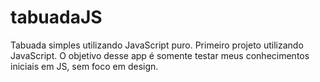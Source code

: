 # tabuadaJS
Tabuada simples utilizando JavaScript puro. Primeiro projeto utilizando JavaScript.
O objetivo desse app é somente testar meus conhecimentos iniciais em JS, sem foco em design.
